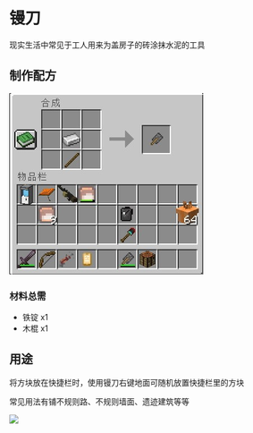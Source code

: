 # 镘刀

现实生活中常见于工人用来为盖房子的砖涂抹水泥的工具

## 制作配方

<img src="./equi/trowel/img/craft.jpg">

### 材料总需

* 铁锭 x1
* 木棍 x1

## 用途

将方块放在快捷栏时，使用镘刀右键地面可随机放置快捷栏里的方块

常见用法有铺不规则路、不规则墙面、遗迹建筑等等

<img src="./equi/trowel/img/demo.gif">